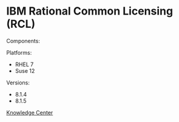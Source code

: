 # IBM Rational Common Licensing (RCL)

Components:

Platforms:

* RHEL 7
* Suse 12

Versions:

* 8.1.4
* 8.1.5

[Knowledge Center][1]


[1]: https://www.ibm.com/support/knowledgecenter/en/SSSTWP/rcl_family_welcome.html "Title"
